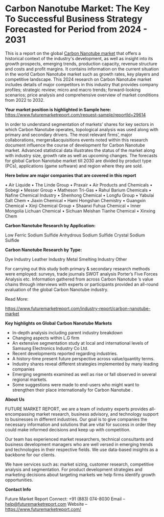 <h1>Carbon Nanotube Market: The Key To Successful Business Strategy Forecasted for Period from 2024 - 2031</h1>

<p>This is a report on the global <a href="https://www.futuremarketreport.com/industry-report/carbon-nanotube-market">Carbon Nanotube market</a> that offers a historical context of the industry's development, as well as insight into its growth prospects, emerging trends, production capacity, revenue structure and costs and profit margins. It contains information on the current situation in the world Carbon Nanotube  market such as growth rates, key players and competitive landscape. This 2024 research on Carbon Nanotube  market includes details of major competitors in this industry that provides company profiles; strategic review; micro and macro trends; forward-looking scenarios; price analysis and comprehensive overview of market conditions from 2022 to 2032.</p>

<b><strong>Your market position is highlighted in Sample here:</strong></b> <a href="https://www.futuremarketreport.com/request-sample/reportId=29614">https://www.futuremarketreport.com/request-sample/reportId=29614</a>

<p>In order to understand segmentation of markets’ shares for key sectors in which Carbon Nanotube  operates, topological analysis was used along with primary and secondary drivers. The most relevant firms’, major collaborations, mergers&acquisitions events noted within this research document influence the course of development for Carbon Nanotube  market. Advanced statistical data illustrates the status of the market along with industry size, growth rate as well as upcoming changes. The forecasts for global Carbon Nanotube  market till 2030 are divided by product type (PCs), applications (game software) and region where they are sold.</p>

<p><strong>Here below are major companies that are covered in this report</strong></p>
•	Air Liquide
•	The Linde Group
•	Praxair
•	Air Products and Chemicals
•	Sobegi
•	Messer Group
•	Matheson Tri-Gas
•	Rahul Barium Chemicals
•	Nafine Chemical Industry
•	Shenhong Chemical
•	Longfu Group
•	Yabulai Salt Chem
•	Jiaxin Chemical
•	Hami Hongshan Chemistry
•	Guangxin Chemical
•	Xinji Chemical Group
•	Shaanxi Fuhua Chemical
•	Inner Mongolia Lichuan Chemical
•	Sichuan Meishan Tianhe Chemical
•	Xinxing Chem


<p><strong>Carbon Nanotube  Research by Application:</strong></p>
Low Ferric Sodium Sulfide
Anhydrous Sodium Sulfide
Crystal Sodium Sulfide

<p><strong>Carbon Nanotube  Research by Type:</strong></p>
Dye Industry
Leather Industry
Metal Smelting Industry
Other

<p>For carrying out this study both primary & secondary research methods were employed: surveys, trade journals SWOT analysis Porter’s Five Forces Analysis etc. Information gathered from across Carbon Nanotube ’s value chains through interviews with experts or participants provided an all-round evaluation of the global Carbon Nanotube  industry.</p>

<p>Read More:</p> <a href="https://www.futuremarketreport.com/industry-report/carbon-nanotube-market">https://www.futuremarketreport.com/industry-report/carbon-nanotube-market</a>

<p><strong>Key highlights on Global Carbon Nanotube  Markets</strong></p>
<ul>
    <li>In-depth analysis including parent industry breakdown</li>
    <li>Changing aspects within L.G firm</li>
    <li>An extensive segmentation study at local and international levels of Samsung Electronics Industry Co Ltd.</li>
    <li>Recent developments reported regarding industries.</li>
    <li>A history-time present future perspective across value/quantity terms.</li>
    <li>Industry shares reveal different strategies implemented by many leading companies</li>
    <li>Emerging segments examined as well as rise or fall observed in several regional markets.</li>
    <li>Some suggestions were made to end-users who might want to strengthen their place internationally for Carbon Nanotube .</li>
</ul>

<p><strong>About Us</strong><p>

FUTURE MARKET REPORT, we are a team of industry experts provides all-encompassing market research, business advisory, and technology support to businesses in different industries. Our goal is to give companies the necessary information and solutions that are vital for success in order they could make informed decisions and keep up with competition.

Our team has experienced market researchers, technical consultants and business development managers who are well versed in emerging trends and technologies in their respective fields. We use data-based insights as a backbone for our clients.

We have services such as: market sizing, customer research, competitive analysis and segmentation. For product development strategies and marketing decisions about targeting markets we help firms identify growth opportunities.

<p><strong>Contact Info</strong><p>

Future Market Report
Connect: +91 (883) 074-8030
Email – help@futuremarketreport.com
Website – https://www.futuremarketreport.com/